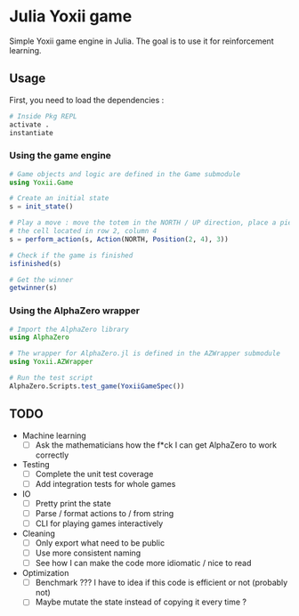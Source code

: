 # Julia Yoxii game

Simple Yoxii game engine in Julia. The goal is to use it for reinforcement learning.

## Usage

First, you need to load the dependencies :

```julia
# Inside Pkg REPL
activate .
instantiate
```

### Using the game engine

```julia
# Game objects and logic are defined in the Game submodule
using Yoxii.Game

# Create an initial state
s = init_state()

# Play a move : move the totem in the NORTH / UP direction, place a piece with the value 3 at
# the cell located in row 2, column 4
s = perform_action(s, Action(NORTH, Position(2, 4), 3))

# Check if the game is finished
isfinished(s)

# Get the winner
getwinner(s)
```

### Using the AlphaZero wrapper

```julia
# Import the AlphaZero library
using AlphaZero

# The wrapper for AlphaZero.jl is defined in the AZWrapper submodule
using Yoxii.AZWrapper

# Run the test script
AlphaZero.Scripts.test_game(YoxiiGameSpec())

```

## TODO

- Machine learning
  - [ ] Ask the mathematicians how the f*ck I can get AlphaZero to work correctly
- Testing
  - [ ] Complete the unit test coverage
  - [ ] Add integration tests for whole games
- IO
  - [ ] Pretty print the state
  - [ ] Parse / format actions to / from string
  - [ ] CLI for playing games interactively
- Cleaning
  - [ ] Only export what need to be public
  - [ ] Use more consistent naming
  - [ ] See how I can make the code more idiomatic / nice to read
- Optimization
  - [ ] Benchmark ??? I have to idea if this code is efficient or not (probably not)
  - [ ] Maybe mutate the state instead of copying it every time ?
